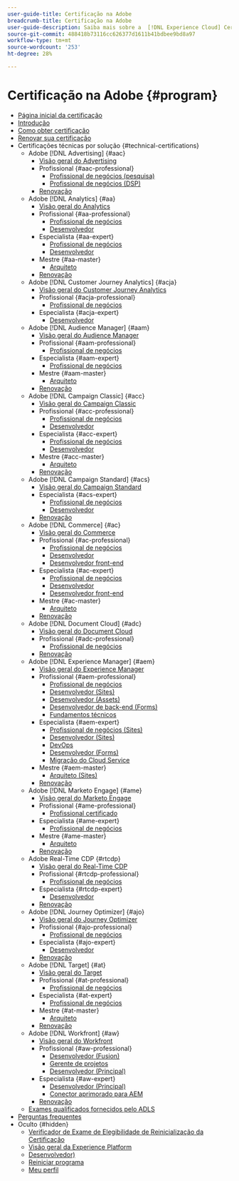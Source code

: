 ```yaml
---
user-guide-title: Certificação na Adobe
breadcrumb-title: Certificação na Adobe
user-guide-description: Saiba mais sobre a  [!DNL Experience Cloud] Certificação no Adobe. Descubra o que ser certificado pode fazer por você.
source-git-commit: 488418b73116cc626377d1611b41bdbee9bd8a97
workflow-type: tm+mt
source-wordcount: '253'
ht-degree: 28%

---
```



# Certificação na Adobe {#program}

+ [Página inicial da certificação](overview.md)
+ [Introdução](getting-started.md)
+ [Como obter certificação](how-to-get-certified.md)
+ [Renovar sua certificação](renew.md)
+ Certificações técnicas por solução {#technical-certifications}
   + Adobe [!DNL Advertising] {#aac}
      + [Visão geral do Advertising](/help/certifications/aac/aac-overview.md)
      + Profissional {#aac-professional}
         + [Profissional de negócios (pesquisa)](/help/certifications/aac/aac-search-p-business.md)
         + [Profissional de negócios (DSP)](/help/certifications/aac/aac-dsp-p-business.md)
      + [Renovação](/help/certifications/aac/aac-renew.md)
   + Adobe [!DNL Analytics] {#aa}
      + [Visão geral do Analytics](/help/certifications/aa/aa-overview.md)
      + Profissional {#aa-professional}
         + [Profissional de negócios](/help/certifications/aa/aa-p-business.md)
         + [Desenvolvedor](/help/certifications/aa/aa-p-developer.md)
      + Especialista {#aa-expert}
         + [Profissional de negócios](/help/certifications/aa/aa-e-business.md)
         + [Desenvolvedor](/help/certifications/aa/aa-e-developer.md)
      + Mestre {#aa-master}
         + [Arquiteto](/help/certifications/aa/aa-m-architect.md)
      + [Renovação](/help/certifications/aa/aa-renew.md)
   + Adobe [!DNL Customer Journey Analytics] {#acja}
      + [Visão geral do Customer Journey Analytics](/help/certifications/acja/acja-overview.md)
      + Profissional {#acja-professional}
         + [Profissional de negócios](/help/certifications/acja/acja-p-business.md)
      + Especialista {#acja-expert}
         + [Desenvolvedor](/help/certifications/acja/acja-e-developer.md)
   + Adobe [!DNL Audience Manager] {#aam}
      + [Visão geral do Audience Manager](/help/certifications/aam/aam-overview.md)
      + Profissional {#aam-professional}
         + [Profissional de negócios](/help/certifications/aam/aam-p-business.md)
      + Especialista {#aam-expert}
         + [Profissional de negócios](/help/certifications/aam/aam-e-business.md)
      + Mestre {#aam-master}
         + [Arquiteto](/help/certifications/aam/aam-m-architect.md)
      + [Renovação](/help/certifications/aam/aam-renew.md)
   + Adobe [!DNL Campaign Classic] {#acc}
      + [Visão geral do Campaign Classic](/help/certifications/acc/acc-overview.md)
      + Profissional {#acc-professional}
         + [Profissional de negócios](/help/certifications/acc/acc-p-business.md)
         + [Desenvolvedor](/help/certifications/acc/acc-p-developer.md)
      + Especialista {#acc-expert}
         + [Profissional de negócios](/help/certifications/acc/acc-e-business.md)
         + [Desenvolvedor](/help/certifications/acc/acc-e-developer.md)
      + Mestre {#acc-master}
         + [Arquiteto](/help/certifications/acc/acc-m-developer.md)
      + [Renovação](/help/certifications/acc/acc-renew.md)
   + Adobe [!DNL Campaign Standard] {#acs}
      + [Visão geral do Campaign Standard](/help/certifications/acs/acs-overview.md)
      + Especialista {#acs-expert}
         + [Profissional de negócios](/help/certifications/acs/acs-e-business.md)
         + [Desenvolvedor](/help/certifications/acs/acs-e-developer.md)
      + [Renovação](/help/certifications/acs/acs-renew.md)
   + Adobe [!DNL Commerce] {#ac}
      + [Visão geral do Commerce](/help/certifications/ac/ac-overview.md)
      + Profissional {#ac-professional}
         + [Profissional de negócios](/help/certifications/ac/ac-p-business.md)
         + [Desenvolvedor](/help/certifications/ac/ac-p-developer.md)
         + [Desenvolvedor front-end](/help/certifications/ac/ac-p-fedeveloper0623.md)
      + Especialista {#ac-expert}
         + [Profissional de negócios](/help/certifications/ac/ac-e-business.md)
         + [Desenvolvedor](/help/certifications/ac/ac-e-developer.md)
         + [Desenvolvedor front-end](/help/certifications/ac/ac-e-fedeveloper0623.md)
      + Mestre {#ac-master}
         + [Arquiteto](/help/certifications/ac/ac-m-architect.md)
      + [Renovação](/help/certifications/ac/ac-renew.md)
   + Adobe [!DNL Document Cloud] {#adc}
      + [Visão geral do Document Cloud](/help/certifications/adc/adc-overview.md)
      + Profissional {#adc-professional}
         + [Profissional de negócios](/help/certifications/adc/adc-p-business.md)
      + [Renovação](/help/certifications/adc/adc-renew.md)
   + Adobe [!DNL Experience Manager] {#aem}
      + [Visão geral do Experience Manager](/help/certifications/aem/aem-overview.md)
      + Profissional {#aem-professional}
         + [Profissional de negócios](/help/certifications/aem/aem-p-business.md)
         + [Desenvolvedor (Sites)](/help/certifications/aem/aem-sites-p-developer.md)
         + [Desenvolvedor (Assets)](/help/certifications/aem/aem-assets-p-developer.md)
         + [Desenvolvedor de back-end (Forms)](/help/certifications/aem/aem-forms-p-bedeveloper.md)
         + [Fundamentos técnicos](/help/certifications/aem/aem-p-foundations.md)
      + Especialista {#aem-expert}
         + [Profissional de negócios (Sites)](/help/certifications/aem/aem-sites-e-business.md)
         + [Desenvolvedor (Sites)](/help/certifications/aem/aem-sites-e-developer.md)
         + [DevOps](/help/certifications/aem/aem-devops-e-engineer.md)
         + [Desenvolvedor (Forms)](/help/certifications/aem/aem-forms-e-developer.md)
         + [Migração do Cloud Service](/help/certifications/aem/aem-cs-e-migration.md)
      + Mestre {#aem-master}
         + [Arquiteto (Sites)](/help/certifications/aem/aem-sites-m-architect.md)
      + [Renovação](/help/certifications/aem/aem-renew.md)
   + Adobe [!DNL Marketo Engage] {#ame}
      + [Visão geral do Marketo Engage](/help/certifications/ame/ame-overview.md)
      + Profissional {#ame-professional}
         + [Profissional certificado](/help/certifications/ame/ame-p.md)
      + Especialista {#ame-expert}
         + [Profissional de negócios](/help/certifications/ame/ame-e-business.md)
      + Mestre {#ame-master}
         + [Arquiteto](/help/certifications/ame/ame-m-architect-23-08.md)
      + [Renovação](/help/certifications/ame/ame-renew.md)
   + Adobe Real-Time CDP {#rtcdp}
      + [Visão geral do Real-Time CDP](/help/certifications/rtcdp/rtcdp-overview.md)
      + Profissional {#rtcdp-professional}
         + [Profissional de negócios](/help/certifications/rtcdp/rtcdp-p-business.md)
      + Especialista {#rtcdp-expert}
         + [Desenvolvedor](/help/certifications/rtcdp/rtcdp-e-developer.md)
      + [Renovação](/help/certifications/rtcdp/rtcdp-renew.md)
   + Adobe [!DNL Journey Optimizer] {#ajo}
      + [Visão geral do Journey Optimizer](/help/certifications/ajo/ajo-overview.md)
      + Profissional {#ajo-professional}
         + [Profissional de negócios](/help/certifications/ajo/ajo-p-business.md)
      + Especialista {#ajo-expert}
         + [Desenvolvedor](/help/certifications/ajo/ajo-e-developer-23-10.md)
      + [Renovação](/help/certifications/ajo/ajo-renew.md)
   + Adobe [!DNL Target] {#at}
      + [Visão geral do Target](/help/certifications/at/at-overview.md)
      + Profissional {#at-professional}
         + [Profissional de negócios](/help/certifications/at/at-p-business.md)
      + Especialista {#at-expert}
         + [Profissional de negócios](/help/certifications/at/at-e-business.md)
      + Mestre {#at-master}
         + [Arquiteto](/help/certifications/at/at-m-architect0623.md)
      + [Renovação](/help/certifications/at/at-renew.md)
   + Adobe [!DNL Workfront] {#aw}
      + [Visão geral do Workfront](/help/certifications/aw/aw-overview.md)
      + Profissional {#aw-professional}
         + [Desenvolvedor (Fusion)](/help/certifications/aw/aw-fusion-p-developer.md)
         + [Gerente de projetos](/help/certifications/aw/aw-p-project-manager.md)
         + [Desenvolvedor (Principal)](/help/certifications/aw/aw-core-p-developer-23-12.md)
      + Especialista {#aw-expert}
         + [Desenvolvedor (Principal)](/help/certifications/aw/aw-core-e-developer-23-08.md)
         + [Conector aprimorado para AEM](/help/certifications/aw/aw-aem-e-connector.md)
      + [Renovação](/help/certifications/aw/aw-renew.md)
   + [Exames qualificados fornecidos pelo ADLS](https://learning.adobe.com/certification/credentials)
+ [Perguntas frequentes](faq.md)
+ Oculto {#hidden}
   + [Verificador de Exame de Elegibilidade de Reinicialização da Certificação](exam-eligibility-check.md)
   + [Visão geral da Experience Platform](/help/certifications/aep/aep-overview.md)
   + [Desenvolvedor)](/help/certifications/aep/aep-e-foundations.md)
   + [Reiniciar programa](restart-program.md)
   + [Meu perfil](my-profile.md)